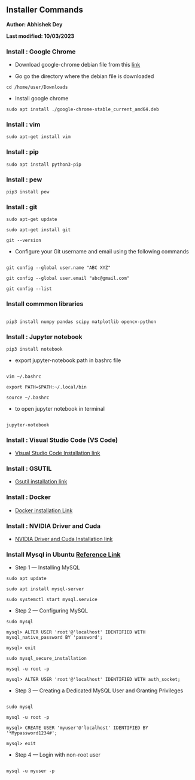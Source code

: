 ## Installer Commands

**Author: Abhishek Dey**

**Last modified: 10/03/2023**


### Install : Google Chrome

* Download google-chrome debian file from this [link](https://www.google.com/chrome/?brand=YTUH&gclid=Cj0KCQiAic6eBhCoARIsANlox85Ea9YZRw6yo23qh8jUFR8TOyNvvoWDZPsaQNeUJvB8UIEzIzn7U0YaArC2EALw_wcB&gclsrc=aw.ds)


* Go go the directory where the debian file is downloaded 

```
cd /home/user/Downloads

```

* Install google chrome

```
sudo apt install ./google-chrome-stable_current_amd64.deb

```

### Install : vim

```
sudo apt-get install vim

```


### Install : pip

```
sudo apt install python3-pip

```

### Install : pew

```
pip3 install pew

```

### Install : git


```
sudo apt-get update

sudo apt-get install git

git --version

```

* Configure your Git username and email using the following commands

```

git config --global user.name "ABC XYZ"

git config --global user.email "abc@gmail.com"

git config --list

```

### Install commmon libraries


```

pip3 install numpy pandas scipy matplotlib opencv-python

```


### Install : Jupyter notebook


```
pip3 install notebook

```

* export jupyter-notebook path in bashrc file

```

vim ~/.bashrc

export PATH=$PATH:~/.local/bin

source ~/.bashrc

```

* to open jupyter notebook in terminal

```

jupyter-notebook

```

### Install : Visual Studio Code (VS Code)

* [Visual Studio Code Installation link](https://phoenixnap.com/kb/install-vscode-ubuntu)


### Install : GSUTIL


* [Gsutil installation link](https://cloud.google.com/sdk/docs/install#deb)


### Install : Docker

* [Docker installation Link](https://cnvrg.io/how-to-setup-docker-and-nvidia-docker-2-0-on-ubuntu-18-04/)


### Install : NVIDIA Driver and Cuda

* [NVIDIA Driver and Cuda Installation link](https://jackfrisht.medium.com/install-nvidia-driver-via-ppa-in-ubuntu-18-04-fc9a8c4658b9)

### Install Mysql in Ubuntu [Reference Link]('https://www.digitalocean.com/community/tutorials/how-to-install-mysql-on-ubuntu-22-04')

* Step 1 — Installing MySQL

```
sudo apt update

sudo apt install mysql-server

sudo systemctl start mysql.service

```

* Step 2 — Configuring MySQL

```
sudo mysql

mysql> ALTER USER 'root'@'localhost' IDENTIFIED WITH mysql_native_password BY 'password';

mysql> exit

sudo mysql_secure_installation

mysql -u root -p

mysql> ALTER USER 'root'@'localhost' IDENTIFIED WITH auth_socket;

```

* Step 3 — Creating a Dedicated MySQL User and Granting Privileges

```

sudo mysql

mysql -u root -p

mysql> CREATE USER 'myuser'@'localhost' IDENTIFIED BY '*Mypassword1234#';

mysql> exit

```

* Step 4 — Login with non-root user

```

mysql -u myuser -p

```
